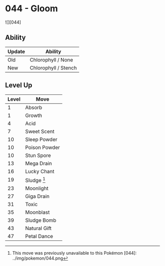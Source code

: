 # 044 - Gloom
![][044]

## Ability

Update | Ability
---    | ---
Old    | Chlorophyll / None
New    | Chlorophyll / Stench

## Level Up

Level | Move
---   | ---
  1   | Absorb
  1   | Growth
  4   | Acid
  7   | Sweet Scent
 10   | Sleep Powder
 10   | Poison Powder
 10   | Stun Spore
 13   | Mega Drain
 16   | Lucky Chant
 19   | Sludge [^1]
 23   | Moonlight
 27   | Giga Drain
 31   | Toxic
 35   | Moonblast
 39   | Sludge Bomb
 43   | Natural Gift
 47   | Petal Dance

[^1]: This move was previously unavailable to this Pokémon
[044]: ../img/pokemon/044.png
